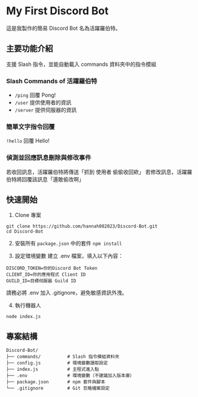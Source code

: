 # My First Discord Bot
這是我製作的簡易 Discord Bot 名為活躍羅伯特。

## 主要功能介紹
支援 Slash 指令，並能自動載入 commands 資料夾中的指令模組
### Slash Commands of 活躍羅伯特
* `/ping` 回覆 Pong!
* `/user` 提供使用者的資訊
* `/server` 提供伺服器的資訊

### 簡單文字指令回覆
`!hello` 回覆 Hello!

### 偵測並回應訊息刪除與修改事件
若收回訊息，活躍羅伯特將傳送「抓到 使用者 偷偷收回欸」
若修改訊息，活躍羅伯特將回覆該訊息「還敢偷改啊」

## 快速開始
1. Clone 專案
```
git clone https://github.com/hannah082023/Discord-Bot.git
cd Discord-Bot
```

2. 安裝所有 `package.json` 中的套件
```npm install```

3. 設定環境變數
建立 .env 檔案，填入以下內容：
```
DISCORD_TOKEN=你的Discord Bot Token
CLIENT_ID=你的應用程式 Client ID
GUILD_ID=目標伺服器 Guild ID
```
請務必將 .env 加入 .gitignore，避免敏感資訊外洩。

4. 執行機器人
```
node index.js
```

## 專案結構
```
Discord-Bot/
├── commands/          # Slash 指令模組資料夾
├── config.js          # 環境變數讀取設定
├── index.js           # 主程式進入點
├── .env               # 環境變數（不建議加入版本庫）
├── package.json       # npm 套件與腳本
└── .gitignore         # Git 忽略檔案設定
```
